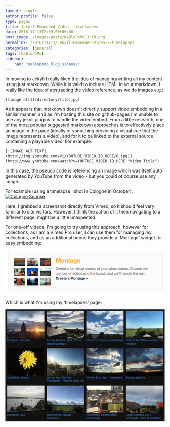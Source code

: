 ```yaml
---
layout: single
author_profile: false
type: pages
title: Jekyll Embedded Video - timelapses
date: 2016-11-13T2:09:00+00:00
post_image: /images/posts/NaBloPoMo13-th.png
permalink: /2016/11/13/Jekyll-Embedded-Video---timelapses
categories: [general]
tags: [NaBloPoMo]
sidebar:
    nav: "nablopomo_blog_sidenav"
---
```

In moving to Jekyll I really liked the idea of managing/writing all my content using just markdown. While it is valid to include HTML in your markdown, I really like the idea of abstracting the video reference, as we do images e.g.:

```
![image alt](/directory/file.jpg)
```
As it appears that markdown doesn't directly support video embedding in a similar manner, and as I'm hosting this site on github-pages I'm unable to use any jekyll plugins to handle the video embed. From a little research, one of the most popular [suggested markdown approaches](http://stackoverflow.com/questions/14192709/is-it-possible-to-embed-youtube-vimeo-videos-in-markdown-using-a-c-sharp-markdow) is to effectively place an image in the page (ideally of something providing a visual cue that  the image represents a video), and for it to be linked to the external source containing a playable video. For example:

```
[![IMAGE ALT TEXT](http://img.youtube.com/vi/YOUTUBE_VIDEO_ID_HERE/0.jpg)]
(http://www.youtube.com/watch?v=YOUTUBE_VIDEO_ID_HERE "Video Title")
```

In this case, the pseudo code is referencing an image which was itself auto generated by YouTube from the video - but you could of course use any image.

For example (using a timelapse I shot in Cologne in October):
[![Cologne Sunrise]({{site.url}}/images/posts/cologne-sunrise-vimeo.png)](https://vimeo.com/187894953 "Cologne Sunrise - Click to Watch!")

Here, I grabbed a screenshot directly from Vimeo, so it should feel very familiar to site visitors. However, I think the action of it then navigating to a different page, might be a little unexpected.

For one-off videos, I'm going to try using this approach, however for collections, as I am a Vimeo Pro user, I can use them for managing my collections, and as an additional bonus they provide a 'Montage' widget for easy embedding:

![Vimeo Montage widget](/images/posts/NaBloPoMo13-montage.png)

Which is what I'm using my 'timelapses' page:

[![Timelapses page](/images/posts/NaBloPoMo13-timelapses.png)](/timelapses/)
